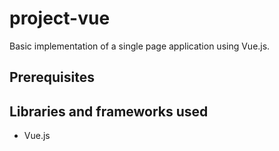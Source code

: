 # project-vue
Basic implementation of a single page application using Vue.js.

## Prerequisites


## Libraries and frameworks used
* Vue.js 